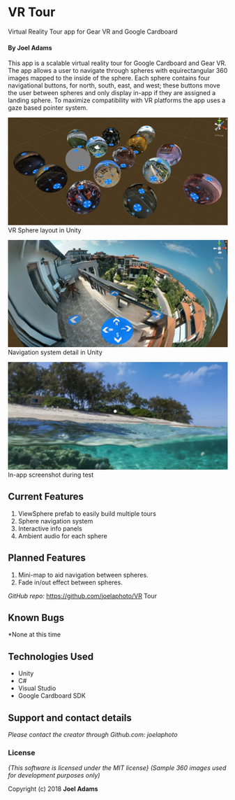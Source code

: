 # VR Tour

Virtual Reality Tour app for Gear VR and Google Cardboard

#### By **Joel Adams**

This app is a scalable virtual reality tour for Google Cardboard and Gear VR. The app allows a user to navigate through spheres with equirectangular 360 images mapped to the inside of the sphere. Each sphere contains four navigational buttons, for north, south, east, and west; these buttons move the user between spheres and only display in-app if they are assigned a landing sphere. To maximize compatibility with VR platforms the app uses a gaze based pointer system.

![VR Sphere layout in Unity](/readmeImages/img.jpg)
VR Sphere layout in Unity

![Nav system detail](/readmeImages/img1.jpg)
Navigation system detail in Unity

![In-app screenshot](/readmeImages/img2.jpg)
In-app screenshot during test


## Current Features
1. ViewSphere prefab to easily build multiple tours
2. Sphere navigation system
3. Interactive info panels
4. Ambient audio for each sphere

## Planned Features
1. Mini-map to aid navigation between spheres.
2. Fade in/out effect between spheres.

*GitHub repo:* https://github.com/joelaphoto/VR Tour

## Known Bugs
*None at this time

## Technologies Used
* Unity
* C#
* Visual Studio
* Google Cardboard SDK

## Support and contact details

_Please contact  the creator through Github.com: joelaphoto_

### License

*{This software is licensed under the MIT license}*
*(Sample 360 images used for development purposes only)*

Copyright (c) 2018 **Joel Adams**
